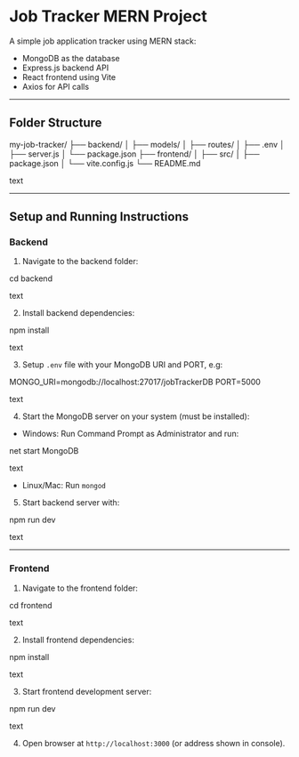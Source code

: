 # Job Tracker MERN Project

A simple job application tracker using MERN stack:
- MongoDB as the database
- Express.js backend API
- React frontend using Vite
- Axios for API calls

---

## Folder Structure

my-job-tracker/
├── backend/
│ ├── models/
│ ├── routes/
│ ├── .env
│ ├── server.js
│ └── package.json
├── frontend/
│ ├── src/
│ ├── package.json
│ └── vite.config.js
└── README.md

text

---

## Setup and Running Instructions

### Backend

1. Navigate to the backend folder:

cd backend

text

2. Install backend dependencies:

npm install

text

3. Setup `.env` file with your MongoDB URI and PORT, e.g:

MONGO_URI=mongodb://localhost:27017/jobTrackerDB
PORT=5000

text

4. Start the MongoDB server on your system (must be installed):

- Windows: Run Command Prompt as Administrator and run:

net start MongoDB

text

- Linux/Mac: Run `mongod`

5. Start backend server with:

npm run dev

text

---

### Frontend

1. Navigate to the frontend folder:

cd frontend

text

2. Install frontend dependencies:

npm install

text

3. Start frontend development server:

npm run dev

text

4. Open browser at `http://localhost:3000` (or address shown in console).
